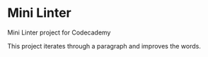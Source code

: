 # Mini Linter
Mini Linter project for Codecademy

This project iterates through a paragraph and improves the words. 